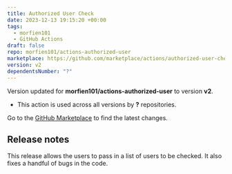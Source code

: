 ```yaml
---
title: Authorized User Check
date: 2023-12-13 19:15:20 +00:00
tags:
  - morfien101
  - GitHub Actions
draft: false
repo: morfien101/actions-authorized-user
marketplace: https://github.com/marketplace/actions/authorized-user-check
version: v2
dependentsNumber: "?"
---
```



Version updated for **morfien101/actions-authorized-user** to version **v2**.
- This action is used across all versions by **?** repositories.

Go to the [GitHub Marketplace](https://github.com/marketplace/actions/authorized-user-check) to find the latest changes.

## Release notes

This release allows the users to pass in a list of users to be checked.
It also fixes a handful of bugs in the code.
